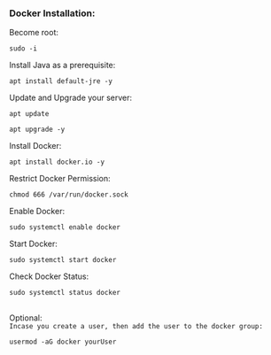 ### Docker Installation: 
Become root:
```
sudo -i
```
Install Java as a prerequisite:
``` 
apt install default-jre -y
```
Update and Upgrade your server: 
```
apt update
```
```
apt upgrade -y
```
Install Docker:   
```
apt install docker.io -y
```
Restrict Docker Permission:
```
chmod 666 /var/run/docker.sock
```
Enable Docker:
```
sudo systemctl enable docker 
```
Start Docker:
```
sudo systemctl start docker
```
Check Docker Status:
```
sudo systemctl status docker
```
##
Optional: <br>
`
Incase you create a user, then add the user to the docker group:
`

``` 
usermod -aG docker yourUser
```
##
